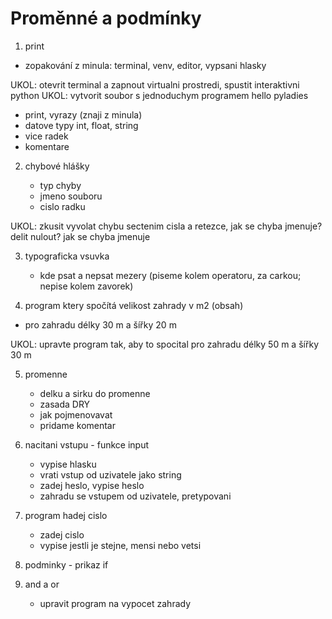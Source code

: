 
# Proměnné a podmínky


1. print

  - zopakování z minula: terminal, venv, editor, vypsani hlasky 

UKOL: otevrit terminal a zapnout virtualni prostredi, spustit interaktivni python 
UKOL: vytvorit soubor s jednoduchym programem hello pyladies 

  - print, vyrazy (znaji z minula)
  - datove typy int, float, string 
  - vice radek 
  - komentare 
    
2. chybové hlášky 
 
   - typ chyby
   - jmeno souboru
   - cislo radku 

UKOL: zkusit vyvolat chybu sectenim cisla a retezce, jak se chyba jmenuje? 
  delit nulout? jak se chyba jmenuje


3. typograficka vsuvka
 
   - kde psat a nepsat mezery (piseme kolem operatoru, za carkou; nepise kolem zavorek)

4. program ktery spočítá velikost zahrady v m2 (obsah) 

  - pro zahradu délky 30 m a šířky 20 m 
 
  UKOL: upravte program tak, aby to spocital pro zahradu délky 50 m a šířky 30 m 
    
5. promenne 
   - delku a sirku do promenne
   - zasada DRY 
   - jak pojmenovavat 
   - pridame komentar 

6. nacitani vstupu - funkce input 

     - vypise hlasku 
     - vrati vstup od uzivatele jako string 
     - zadej heslo, vypise heslo 
     - zahradu se vstupem od uzivatele, pretypovani 

7. program hadej cislo
      - zadej cislo
      - vypise jestli je stejne, mensi nebo vetsi 

8. podminky - prikaz if 

9. and a or 
    - upravit program na vypocet zahrady 
  

   
      



